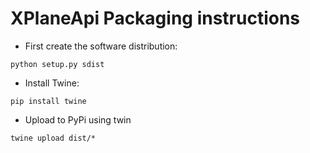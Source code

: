 # XPlaneApi Packaging instructions


* First create the software distribution:
```
python setup.py sdist
```

* Install Twine:
```
pip install twine
```

* Upload to PyPi using twin
```
twine upload dist/*
```